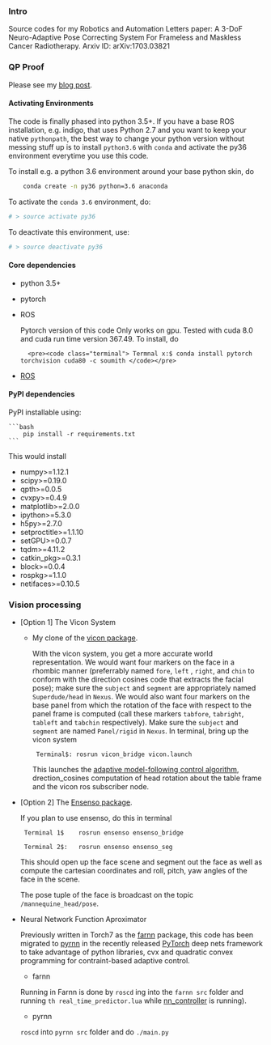 ### Intro

Source codes for my Robotics and Automation Letters paper: A 3-DoF Neuro-Adaptive Pose Correcting System For Frameless and Maskless Cancer Radiotherapy.  Arxiv ID: arXiv:1703.03821

### QP Proof

Please see my [blog post](http://lakehanne.github.io/QP-Layer-MRAS).

#### Activating Environments 

The code is finally phased into python 3.5+. If you have a base ROS installation, e.g. indigo, that uses
 Python 2.7 and you want to keep your native `pythonpath`, the best way to change your python version 
 without messing stuff up is to install `python3.6` with `conda` and activate the py36 environment
 everytime you use this code.

To install e.g. a python 3.6 environment around your base python skin, do

```bash
	conda create -n py36 python=3.6 anaconda
```

To activate the `conda 3.6`  environment, do:

```bash
# > source activate py36
```

To deactivate this environment, use:

```bash
# > source deactivate py36
```
#### Core dependencies
- python 3.5+
- pytorch
- ROS
	
	Pytorch version of this code Only works on gpu. Tested with cuda 8.0 and cuda run time version 367.49. 
	To install, do
		
		<pre><code class="terminal"> Termnal x:$ conda install pytorch torchvision cuda80 -c soumith </code></pre>
	
- [ROS](http://wiki.ros.org/indigo/Installation/Ubuntu)

#### PyPI dependencies 

PyPI installable using:

	```bash
		pip install -r requirements.txt
	```

This would install 

- numpy>=1.12.1
- scipy>=0.19.0
- qpth>=0.0.5
- cvxpy>=0.4.9
- matplotlib>=2.0.0
- ipython>=5.3.0
- h5py>=2.7.0
- setproctitle>=1.1.10
- setGPU>=0.0.7
- tqdm>=4.11.2
- catkin_pkg>=0.3.1
- block>=0.0.4
- rospkg>=1.1.0
- netifaces>=0.10.5


### Vision processing

- [Option 1] The Vicon System
	- My clone of the [vicon package](https://github.com/lakehanne/superchicko/tree/indigo-devel/vicon).

		With the vicon system, you get a more accurate world representation. We would want four markers on the face in a rhombic manner (preferrably named `fore`, `left` , `right`, and `chin` to conform with the direction cosines code that extracts the facial pose); make sure the `subject` and `segment` are appropriately named `Superdude/head` in `Nexus`. We would also want four markers on the base panel from which the rotation of the face with respect to the panel frame is computed (call these markers `tabfore`, `tabright`, `tableft` and `tabchin` respectively). Make sure the `subject` and `segment` are named `Panel/rigid` in `Nexus`. In terminal, bring up the vicon system
		
		<pre class="terminal"><code> Terminal$:	rosrun vicon_bridge vicon.launch</pre></code>

		This launches the [adaptive model-following control algorithm](/nn_controller), drection_cosines computation of head rotation about the table frame and the vicon ros subscriber node.
		
- [Option 2] The [Ensenso package](https://github.com/lakehanne/ensenso).

	If you plan to use ensenso, do this in terminal

	<pre class="terminal"><code> Terminal 1$	rosrun ensenso ensenso_bridge </pre></code>
	<pre class="terminal"><code> Terminal 2$:	rosrun ensenso ensenso_seg </pre></code>
	
	This should open up the face scene and segment out the face as well as compute the cartesian coordinates and roll, pitch, yaw angles of the face in the scene.

	The pose tuple of the face is broadcast on the topic `/mannequine_head/pose`.

- 	Neural Network Function Aproximator

	Previously written in Torch7 as the [farnn](/farnn) package, this code has been migrated to [pyrnn](/pyrnn) in the recently released [PyTorch](pytorch) deep nets framework to take advantage of python libraries, cvx and quadratic convex programming for contraint-based adaptive control.

	- farnn

	Running in Farnn is done by `roscd` ing into the `farnn src` folder and running `th real_time_predictor.lua` while [nn_controller](/nn_controller) is running).

	- pyrnn

	`roscd` into `pyrnn src` folder and do `./main.py`


